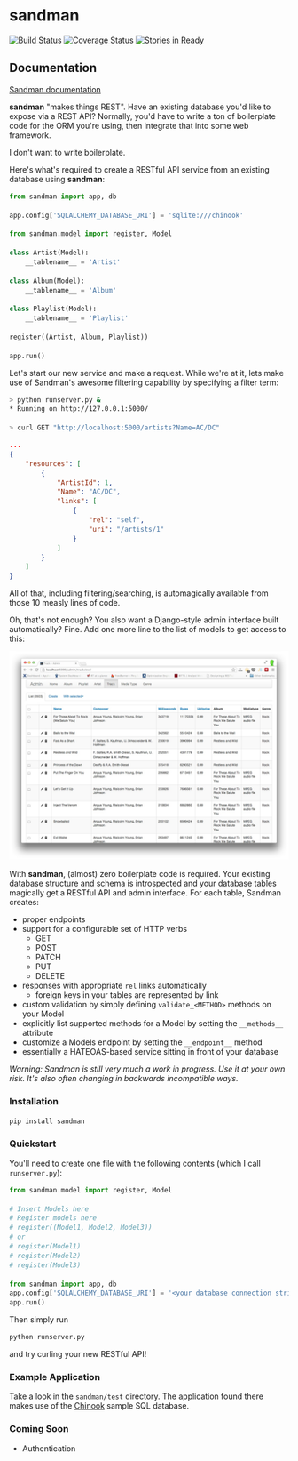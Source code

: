 sandman
=======

[![Build Status](https://travis-ci.org/jeffknupp/sandman.png?branch=develop)](https://travis-ci.org/jeffknupp/sandman)
[![Coverage Status](https://coveralls.io/repos/jeffknupp/sandman/badge.png?branch=develop)](https://coveralls.io/r/jeffknupp/sandman?branch=develop)
[![Stories in Ready](https://badge.waffle.io/jeffknupp/sandman.png)](http://waffle.io/jeffknupp/sandman)

Documentation
-------------

[Sandman documentation](https://sandman.readthedocs.org/en/latest/)

**sandman** "makes things REST". Have an existing database you'd like to expose via
a REST API? Normally, you'd have to write a ton of boilerplate code for
the ORM you're using, then integrate that into some web framework. 

I don't want to write boilerplate.

Here's what's required to create a RESTful API service from an existing database using
**sandman**:

```python
from sandman import app, db

app.config['SQLALCHEMY_DATABASE_URI'] = 'sqlite:///chinook'

from sandman.model import register, Model

class Artist(Model):
    __tablename__ = 'Artist'

class Album(Model):
    __tablename__ = 'Album'

class Playlist(Model):
    __tablename__ = 'Playlist'

register((Artist, Album, Playlist))

app.run()
```

Let's start our new service and make a request. While we're at it, lets make use
of Sandman's awesome filtering capability by specifying a filter term:

```zsh
> python runserver.py &
* Running on http://127.0.0.1:5000/

> curl GET "http://localhost:5000/artists?Name=AC/DC"
```

```json
...
{
    "resources": [
        {
            "ArtistId": 1,
            "Name": "AC/DC",
            "links": [
                {
                    "rel": "self",
                    "uri": "/artists/1"
                }
            ]
        }
    ]
}
```

All of that, including filtering/searching, is automagically available from
those 10 measly lines of code.

Oh, that's not enough? You also want a Django-style admin interface built
automatically? Fine. Add one more line to the list of models to get access to
this:

![improved admin interface screenshot](/docs/images/admin_tracks_improved.jpg)

With **sandman**, (almost) zero boilerplate code is required. Your existing database
structure and schema is introspected and your database tables magically get a
RESTful API and admin interface. For each table, Sandman creates:

* proper endpoints 
* support for a configurable set of HTTP verbs 
    * GET
    * POST
    * PATCH
    * PUT
    * DELETE
* responses with appropriate `rel` links automatically
  * foreign keys in your tables are represented by link
* custom validation by simply defining `validate_<METHOD>` methods on your Model
* explicitly list supported methods for a Model by setting the `__methods__` attribute
* customize a Models endpoint by setting the `__endpoint__` method
* essentially a HATEOAS-based service sitting in front of your database

*Warning: Sandman is still very much a work in progress. Use it at your own risk. 
It's also often changing in backwards incompatible ways.*

### Installation

`pip install sandman`

### Quickstart

You'll need to create one file with the following contents (which I call `runserver.py`):

```python
from sandman.model import register, Model

# Insert Models here
# Register models here 
# register((Model1, Model2, Model3)) 
# or
# register(Model1)
# register(Model2)
# register(Model3)

from sandman import app, db
app.config['SQLALCHEMY_DATABASE_URI'] = '<your database connection string (using SQLAlchemy)>'
app.run()
```

Then simply run 

```bash
python runserver.py
```

and try curling your new RESTful API!

### Example Application

Take a look in the `sandman/test` directory. The application found there makes
use of the [Chinook](http://chinookdatabase.codeplex.com) sample SQL database.

### Coming Soon

* Authentication
